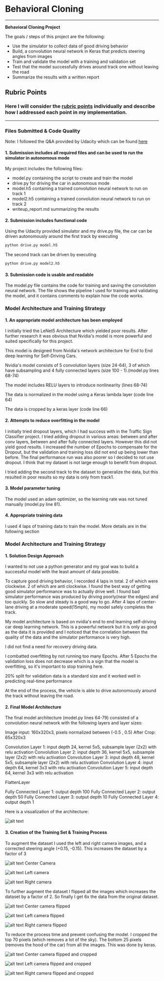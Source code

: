 # **Behavioral Cloning** 

---

**Behavioral Cloning Project**

The goals / steps of this project are the following:
* Use the simulator to collect data of good driving behavior
* Build, a convolution neural network in Keras that predicts steering angles from images
* Train and validate the model with a training and validation set
* Test that the model successfully drives around track one without leaving the road
* Summarize the results with a written report


[//]: # (Image References)

[image1]: ./images/center_image.png "center image"
[image2]: ./images/left_image.png "left image"
[image3]: ./images/right_image.png "right image"
[image4]: ./images/center_image_flipped.png "center image flipped"
[image5]: ./images/left_image_flipped.png "left image cropped"
[image6]: ./images/right_image_flipped.png "right image cropped"
[image7]: ./images/center_image_flipped_cropped.png "center image flipped and cropped"
[image8]: ./images/left_image_flipped_cropped.png "left image flipped and cropped"
[image9]: ./images/right_image_flipped_cropped.png "right image flipped and cropped"
[image10]: ./images/nvidia-cnn-architecture.png "nvidia architecture"

## Rubric Points
### Here I will consider the [rubric points](https://review.udacity.com/#!/rubrics/432/view) individually and describe how I addressed each point in my implementation.  

---
### Files Submitted & Code Quality

Note: I followed the Q&A provided by Udacity which can be found [here](https://www.youtube.com/watch?v=rpxZ87YFg0M&feature=youtube)

#### 1. Submission includes all required files and can be used to run the simulator in autonomous mode

My project includes the following files:
* model.py containing the script to create and train the model
* drive.py for driving the car in autonomous mode
* model.h5 containing a trained convolution neural network to run on track 1
* model2.h5 containing a trained convolution neural network to run on track 2
* writeup_report.md summarizing the results

#### 2. Submission includes functional code
Using the Udacity provided simulator and my drive.py file, the car can be driven autonomously around the first track by executing 
```sh
python drive.py model.h5
```

The second track can be driven by executing

```sh
python drive.py model2.h5
```

#### 3. Submission code is usable and readable

The model.py file contains the code for training and saving the convolution neural network. The file shows the pipeline I used for training and validating the model, and it contains comments to explain how the code works.

### Model Architecture and Training Strategy

#### 1. An appropriate model architecture has been employed

I initially tried the LeNet5 Architecture which yielded poor results. After further research it was obvious that Nvidia's model is more powerful and suited specifically for this project.

This model is designed from Nvidia's network architecture for End to End deep learning for Self-Driving Cars.

Nvidia's model consists of 5 convolution layers (size 24-64), 3 of which have subsampling and 4 fully connected layers (size 100 - 1).(model.py lines 68-74) 

The model includes RELU layers to introduce nonlinearity (lines 68-74)

The data is normalized in the model using a Keras lambda layer (code line 64)

The data is cropped by a keras layer (code line 66)

#### 2. Attempts to reduce overfitting in the model

I initially tried dropout layers, which I had success with in the Traffic Sign Classifier project. I tried adding dropout in various areas: between and after conv layers, between and after fully connected layers. However this did not yield good results.
I increased the number of Epochs to compensate for the Dropout, but the validation and training loss did not end up being lower than before. The final performance run was also poorer so I decided to not use dropout.
I think that my dataset is not large enough to benefit from dropout.

I tried adding the second track to the dataset to generalize the data, but this resulted in poor results so my data is only from track1.

#### 3. Model parameter tuning

The model used an adam optimizer, so the learning rate was not tuned manually (model.py line 81).

#### 4. Appropriate training data

I used 4 laps of training data to train the model. More details are in the following section

### Model Architecture and Training Strategy

#### 1. Solution Design Approach

I wanted to not use a python generator and my goal was to build a successful model with the least amount of data possible.

To capture good driving behavior, I recorded 4 laps in total. 2 of which were clockwise. 2 of which are anti clockwise. I found the best way of getting good simulator performance was to actually drive well. I found bad simulator performance was produced by driving poorly(near the edges) and too quickly. So slow and steady is a good way to go. After 4 laps of center-lane driving at a moderate speed(15mph), my model safely completes the track.

My model architecture is based on nvidia's end to end learning self-driving car deep learning network. This is a powerful network but it is only as good as the data it is provided and I noticed that the correlation between the quality of the data and the simulator performance is very high.

I did not find a need for recovery driving data.

I combatted overfitting by not running too many Epochs. After 5 Epochs the validation loss does not decrease which is a sign that the model is overfitting, so it's important to stop training here.

20% split for validation data is a standard size and it worked well in predicting real-time performance

At the end of the process, the vehicle is able to drive autonomously around the track without leaving the road.

#### 2. Final Model Architecture

The final model architecture (model.py lines 64-79) consisted of a convolution neural network with the following layers and layer sizes:

Image input: 160x320x3, pixels normalized between (-0.5 , 0.5)
After Crop: 65x320x3

Convolution Layer 1: input depth 24, kernel 5x5, subsample layer (2x2) with relu activation
Convolution Layer 2: input depth 36, kernel 5x5, subsample layer (2x2) with relu activation
Convolution Layer 3: input depth 48, kernel 5x5, subsample layer (2x2) with relu activation
Convolution Layer 4: input depth 64, kernel 3x3 with relu activation
Convolution Layer 5: input depth 64, kernel 3x3 with relu activation

FlattenLayer

Fully Connected Layer 1: output depth 100
Fully Connected Layer 2: output depth 50
Fully Connected Layer 3: output depth 10
Fully Connected Layer 4: output depth 1

Here is a visualization of the architecture:

![alt text][image10]

#### 3. Creation of the Training Set & Training Process

To augment the dataset I used the left and right camera images, and a corrected steering angle (+0.15, -0.15). This increases the dataset by a factor of 3

![alt text][image1] 
Center Camera

![alt text][image2]
Left camera

![alt text][image3]
Right camera


To further augment the dataset I flipped all the images which increases the dataset by a factor of 2. So finally I get 6x the data from the original dataset.

![alt text][image4]
Center camera flipped

![alt text][image5]
Left camera flipped

![alt text][image6]
Right camera flipped

To reduce the process time and prevent confusing the model. I cropped the top 70 pixels (which removes a lot of the sky). The bottom 25 pixels (removes the hood of the car) from all the images. This was done by keras.

![alt text][image7]
Center camera flipped and cropped

![alt text][image8]
Left camera flipped and cropped

![alt text][image9]
Right camera flipped and cropped





